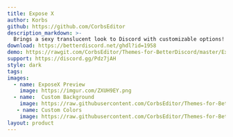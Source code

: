 ```yaml
---
title: Expose X
author: Korbs
github: https://github.com/CorbsEditor
description_markdown: >-
  Brings a sexy translucent look to Discord with customizable options!
download: https://betterdiscord.net/ghdl?id=1958
demo: https://rawgit.com/CorbsEditor/Themes-for-BetterDiscord/master/Expose%20X/ExposeXRaw.theme.css
support: https://discord.gg/Pdz7jAH
style: dark
tags:
images:
  - name: ExposeX Preview
    image: https://imgur.com/ZXUH9EY.png
  - name:  Custom Background
    image: https://raw.githubusercontent.com/CorbsEditor/Themes-for-BetterDiscord/master/Expose%20X/Previews/CustomBackground.png
   - name: Custom Colors
    image: https://raw.githubusercontent.com/CorbsEditor/Themes-for-BetterDiscord/master/Expose%20X/Previews/CustomColors.png
layout: product
---
```

